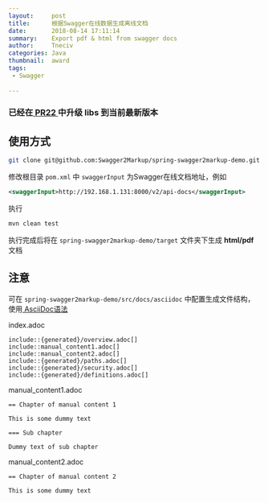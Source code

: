 ```yaml
---
layout:     post
title:      根据Swagger在线数据生成离线文档
date:       2018-08-14 17:11:14
summary:    Export pdf & html from swagger docs
author:     Tneciv
categories: Java
thumbnail:  award
tags:
 - Swagger
 
---
```


### 已经在[ PR22 ](https://github.com/Swagger2Markup/spring-swagger2markup-demo/pull/22)中升级 libs 到当前最新版本

## 使用方式

```bash
git clone git@github.com:Swagger2Markup/spring-swagger2markup-demo.git
``` 

修改根目录 ``pom.xml`` 中 ``swaggerInput`` 为Swagger在线文档地址，例如
```xml
<swaggerInput>http://192.168.1.131:8000/v2/api-docs</swaggerInput>
```

执行
```bash
mvn clean test
```

执行完成后将在 ``spring-swagger2markup-demo/target`` 文件夹下生成 **html/pdf** 文档

## 注意

可在 ``spring-swagger2markup-demo/src/docs/asciidoc`` 中配置生成文件结构，使用[ AsciiDoc语法 ](https://www.w3cschool.cn/solr_doc/solr_doc-d6532jwv.html)

index.adoc
```
include::{generated}/overview.adoc[]
include::manual_content1.adoc[]
include::manual_content2.adoc[]
include::{generated}/paths.adoc[]
include::{generated}/security.adoc[]
include::{generated}/definitions.adoc[]
```

manual_content1.adoc
```
== Chapter of manual content 1

This is some dummy text

=== Sub chapter

Dummy text of sub chapter
```

manual_content2.adoc
```
== Chapter of manual content 2

This is some dummy text
```


